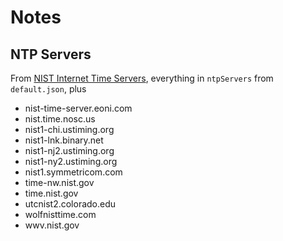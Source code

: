 # Notes

## NTP Servers

From [NIST Internet Time Servers](http://tf.nist.gov/tf-cgi/servers.cgi),
everything in `ntpServers` from `default.json`, plus

- nist-time-server.eoni.com
- nist.time.nosc.us
- nist1-chi.ustiming.org
- nist1-lnk.binary.net
- nist1-nj2.ustiming.org
- nist1-ny2.ustiming.org
- nist1.symmetricom.com
- time-nw.nist.gov
- time.nist.gov
- utcnist2.colorado.edu
- wolfnisttime.com
- wwv.nist.gov
